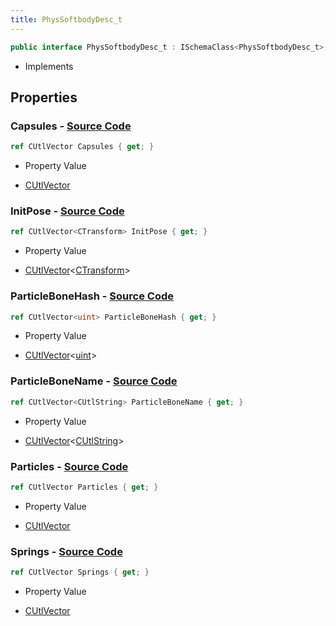 ```yaml
---
title: PhysSoftbodyDesc_t
---
```


```csharp
public interface PhysSoftbodyDesc_t : ISchemaClass<PhysSoftbodyDesc_t>, ISchemaField, ISchemaClass, INativeHandle
```

- Implements

## Properties

### **Capsules** - [Source Code](https://github.com/swiftly-solution/swiftlys2/blob/main/managed/src/SwiftlyS2.Generated/Schemas/Interfaces/PhysSoftbodyDesc_t.cs#L25)

```csharp
ref CUtlVector Capsules { get; }
```

- Property Value

- [CUtlVector](/docs/api/)

### **InitPose** - [Source Code](https://github.com/swiftly-solution/swiftlys2/blob/main/managed/src/SwiftlyS2.Generated/Schemas/Interfaces/PhysSoftbodyDesc_t.cs#L27)

```csharp
ref CUtlVector<CTransform> InitPose { get; }
```

- Property Value

- [CUtlVector](/docs/api/-1)<[CTransform](/docs/api/shared/natives/ctransform)>

### **ParticleBoneHash** - [Source Code](https://github.com/swiftly-solution/swiftlys2/blob/main/managed/src/SwiftlyS2.Generated/Schemas/Interfaces/PhysSoftbodyDesc_t.cs#L16)

```csharp
ref CUtlVector<uint> ParticleBoneHash { get; }
```

- Property Value

- [CUtlVector](/docs/api/-1)<[uint](https://learn.microsoft.com/dotnet/api/system.uint32)>

### **ParticleBoneName** - [Source Code](https://github.com/swiftly-solution/swiftlys2/blob/main/managed/src/SwiftlyS2.Generated/Schemas/Interfaces/PhysSoftbodyDesc_t.cs#L29)

```csharp
ref CUtlVector<CUtlString> ParticleBoneName { get; }
```

- Property Value

- [CUtlVector](/docs/api/-1)<[CUtlString](/docs/api/shared/natives/cutlstring)>

### **Particles** - [Source Code](https://github.com/swiftly-solution/swiftlys2/blob/main/managed/src/SwiftlyS2.Generated/Schemas/Interfaces/PhysSoftbodyDesc_t.cs#L19)

```csharp
ref CUtlVector Particles { get; }
```

- Property Value

- [CUtlVector](/docs/api/)

### **Springs** - [Source Code](https://github.com/swiftly-solution/swiftlys2/blob/main/managed/src/SwiftlyS2.Generated/Schemas/Interfaces/PhysSoftbodyDesc_t.cs#L22)

```csharp
ref CUtlVector Springs { get; }
```

- Property Value

- [CUtlVector](/docs/api/)

